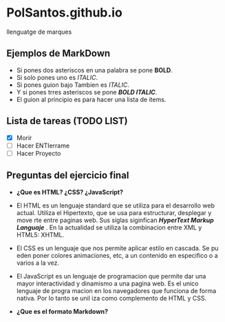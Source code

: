 # PolSantos.github.io
llenguatge de marques

## Ejemplos de MarkDown

- Si pones dos asteriscos en una palabra se pone **BOLD**.
- Si solo pones uno es *ITALIC*.
- Si pones guion bajo Tambien es _ITALIC_.
- Y si pones trres asteriscos se pone ***BOLD ITALIC***.
- El guion al principio es para hacer una lista de items.


## Lista de tareas (TODO LIST)

-  [x] Morir
-  [ ] Hacer ENTIerrame
-  [ ] Hacer Proyecto

 ## Preguntas del ejercicio final

- **¿Que es HTML? ¿CSS? ¿JavaScript?**

- El HTML es un lenguaje standard que se utiliza para el desarrollo web     actual. Utiliza el Hipertexto, que se usa para estructurar, desplegar y move    rte entre paginas web. Sus siglas siginfican ***HyperText Markup Languaje***    . En la actualidad se utiliza la combinacion entre XML y HTML5: XHTML.

- El CSS es un lenguaje que nos permite aplicar estilo en cascada. Se pu    eden poner colores animaciones, etc, a un contenido en especifico o a varios     a la vez.

- El JavaScript es un lenguaje de programacion que permite dar una mayor     interactividad y dinamismo a una pagina web. Es el unico lenguaje de progra    macion en los navegadores que funciona de forma nativa. Por lo tanto se unil    iza como complemento de HTML y CSS.


- **¿Que es el formato Markdown?**
